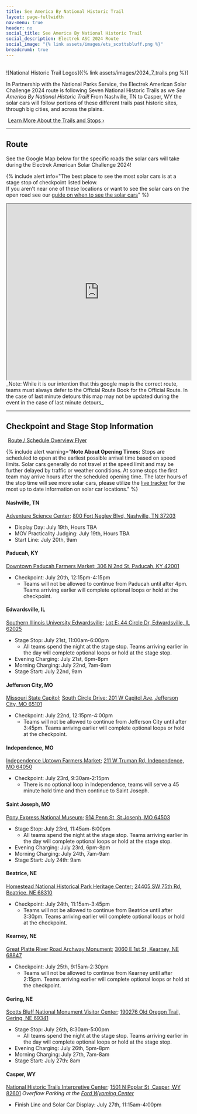 ```yaml
---
title: See America By National Historic Trail
layout: page-fullwidth
nav-menu: true
header: no
social_title: See America By National Historic Trail
social_description: Electrek ASC 2024 Route
social_image: "{% link assets/images/ets_scottsbluff.png %}"
breadcrumb: true
---
```

<br>
![National Historic Trail Logos]({% link assets/images/2024_7_trails.png %})

In Partnership with the National Parks Service, the Electrek American Solar Challenge 2024 route is following Seven National Historic Trails as we _See America By National Historic Trail!_ From Nashville, TN to Casper, WY the solar cars will follow portions of these different trails past historic sites, through big cities, and across the plains. 

<a href="https://arcg.is/eam5f0" class="button special" style="margin:5px">Learn More About the Trails and Stops ›</a>

-----
## Route

See the Google Map below for the specific roads the solar cars will take during the Electrek American Solar Challenge 2024!

{% include alert info="The best place to see the most solar cars is at a stage stop of checkpoint listed below.<br>If you aren't near one of these locations or want to see the solar cars on the open road see our [guide on when to see the solar cars](./when/)" %}

<iframe src="https://www.google.com/maps/d/embed?mid=122CQ4tMmhNKMCbh8EDeXVXyqLYfSooQ&ehbc=2E312F" width="100%" height="480"></iframe>
_Note: While it is our intention that this google map is the correct route, teams must always defer to the Official Route Book for the Official Route. In the case of last minute detours this map may not be updated during the event in the case of last minute detours_

-----
## Checkpoint and Stage Stop Information

<a href="https://www.americansolarchallenge.org/ASC/wp-content/uploads/2024/03/FSGPASC-2024-Overview-Schedule-v2.pdf" class="button special" style="margin:5px">Route / Schedule Overview Flyer</a>

{% include alert warning="<b>Note About Opening Times:</b> Stops are scheduled to open at the earliest possible arrival time based on speed limits. Solar cars generally do not travel at the speed limit and may be further delayed by traffic or weather conditions. At some stops the first team may arrive hours after the scheduled opening time. The later hours of the stop time will see more solar cars, please utilize the [live tracker](./../live/) for the most up to date information on solar car locations." %}

#### Nashville, TN
[Adventure Science Center](https://www.adventuresci.org/); [800 Fort Negley Blvd, Nashville, TN 37203](https://maps.app.goo.gl/XCvLkesEs2CiTHfr7)
- Display Day: July 19th, Hours TBA
- MOV Practicality Judging: July 19th, Hours TBA
- Start Line: July 20th, 9am

#### Paducah, KY
[Downtown Paducah Farmers Market; 306 N 2nd St, Paducah, KY 42001](https://maps.app.goo.gl/WuZ1VeZRCvUqZjT77)
- Checkpoint: July 20th, 12:15pm-4:15pm 
     - Teams will not be allowed to continue from Paducah until after 4pm. Teams arriving earlier will complete optional loops or hold at the checkpoint. 

#### Edwardsville, IL
[Southern Illinois University Edwardsville](https://www.siue.edu/); [Lot E: 44 Circle Dr, Edwardsville, IL 62025](https://maps.app.goo.gl/xaboL8twE8RnEAqz8)
- Stage Stop: July 21st, 11:00am-6:00pm
     - All teams spend the night at the stage stop. Teams arriving earlier in the day will complete optional loops or hold at the stage stop. 
- Evening Charging: July 21st, 6pm-8pm
- Morning Charging: July 22nd, 7am-9am
- Stage Start: July 22nd, 9am

#### Jefferson City, MO
[Missouri State Capitol](https://capitol.mo.gov/about-the-capitol/); [South Circle Drive: 201 W Capitol Ave, Jefferson City, MO 65101](https://maps.app.goo.gl/wdvdmB7r2VKhddhi6)
- Checkpoint: July 22nd, 12:15pm-4:00pm
     - Teams will not be allowed to continue from Jefferson City until after 3:45pm. Teams arriving earlier will complete optional loops or hold at the checkpoint. 

#### Independence, MO
[Independence Uptown Farmers Market](https://www.independencemo.gov/government/city-departments/parks-recreation-and-tourism/independence-uptown-market); [211 W Truman Rd, Independence, MO 64050](https://maps.app.goo.gl/RnorVgpifv7vGxjEA)
- Checkpoint: July 23rd, 9:30am-2:15pm
     - There is no optional loop in Independence, teams will serve a 45 minute hold time and then continue to Saint Joseph. 

#### Saint Joseph, MO
[Pony Express National Museum](http://ponyexpress.org/); [914 Penn St, St Joseph, MO 64503](https://maps.app.goo.gl/SsDEPV5jPbjN7uvv6)
- Stage Stop: July 23rd, 11:45am-6:00pm
     - All teams spend the night at the stage stop. Teams arriving earlier in the day will complete optional loops or hold at the stage stop. 
- Evening Charging: July 23rd, 6pm-8pm
- Morning Charging: July 24th, 7am-9am
- Stage Start: July 24th: 9am

#### Beatrice, NE
[Homestead National Historical Park Heritage Center](https://www.nps.gov/home/heritagecenter.htm); [24405 SW 75th Rd, Beatrice, NE 68310](https://maps.app.goo.gl/mPE6NyVVpryVXGiK7)
- Checkpoint: July 24th, 11:15am-3:45pm
     - Teams will not be allowed to continue from Beatrice until after 3:30pm. Teams arriving earlier will complete optional loops or hold at the checkpoint. 

#### Kearney, NE
[Great Platte River Road Archway Monument](http://archway.org/); [3060 E 1st St, Kearney, NE 68847](https://maps.app.goo.gl/QoTdBqCeKus2vW6H9)
- Checkpoint: July 25th, 9:15am-2:30pm
     - Teams will not be allowed to continue from Kearney until after 2:15pm. Teams arriving earlier will complete optional loops or hold at the checkpoint. 

#### Gering, NE
[Scotts Bluff National Monument Visitor Center](https://www.nps.gov/scbl/index.htm); [190276 Old Oregon Trail, Gering, NE 69341](https://maps.app.goo.gl/LbMmxx3MxBFzA1pK6)
- Stage Stop: July 26th, 8:30am-5:00pm
     - All teams spend the night at the stage stop. Teams arriving earlier in the day will complete optional loops or hold at the stage stop. 
- Evening Charging: July 26th, 5pm-8pm
- Morning Charging: July 27th, 7am-8am
- Stage Start: July 27th: 8am

#### Casper, WY
[National Historic Trails Interpretive Center](http://nhtcf.org/); [1501 N Poplar St, Casper, WY 82601](https://maps.app.goo.gl/3uCh9vMXoCZbBL8s7)
_Overflow Parking at the [Ford Wyoming Center](https://maps.app.goo.gl/74T8GJyFQwcjoGMG7)_
- Finish Line and Solar Car Display: July 27th, 11:15am-4:00pm
